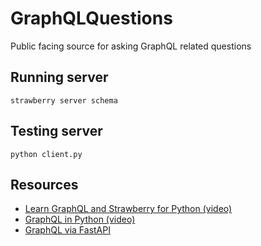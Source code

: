 # GraphQLQuestions
Public facing source for asking GraphQL related questions

## Running server
```
strawberry server schema
```

## Testing server
```
python client.py
```

## Resources
- [Learn GraphQL and Strawberry for Python (video)](https://www.youtube.com/watch?v=ah2VDO2zOWA&list=PLRpSGR_seq2mWIMJi8-9hzxqn_z_em_8M&index=24)
- [GraphQL in Python (video)](https://www.youtube.com/watch?v=EIGjT5NYjjM&list=PLRpSGR_seq2mWIMJi8-9hzxqn_z_em_8M&index=23)
- [GraphQL via FastAPI](https://www.thepythoncode.com/article/build-a-graphql-api-with-fastapi-strawberry-and-postgres-python)
